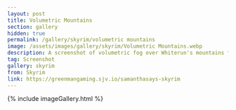 ```yaml
---
layout: post
title: Volumetric Mountains
section: gallery
hidden: true
permalink: /gallery/skyrim/volumetric mountains
image: /assets/images/gallery/skyrim/Volumetric Mountains.webp
description: A screenshot of volumetric fog over Whiterun's mountains from The Elder Scrolls V&#58; Skyrim, taken by Samantha Says.
tag: Screenshot
gallery: skyrim
from: Skyrim
link: https://greenmangaming.sjv.io/samanthasays-skyrim
---
```

{% include imageGallery.html %}